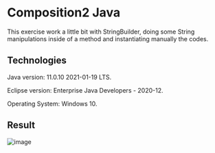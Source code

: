 # Composition2 Java
This exercise work a little bit with StringBuilder, doing some String manipulations inside of a method and instantiating manually the codes.

Technologies
----------------------------------------------------
Java version: 11.0.10 2021-01-19 LTS.

Eclipse version: Enterprise Java Developers - 2020-12.

Operating System: Windows 10.

Result
----------------------------------------------------
![image](https://user-images.githubusercontent.com/10048596/113211727-df321e80-9243-11eb-9611-e1680180898b.png)
